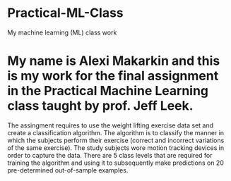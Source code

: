 # Practical-ML-Class
My machine learning (ML) class work

# My name is Alexi Makarkin and this is my work for the final assignment in the Practical Machine Learning class taught by prof. Jeff Leek.

The assingment requires to use the weight lifting exercise data set and create a classification algorithm. The algorithm is to classify the manner in which the subjects perform their exercise (correct and incorrect variations of the same exercise). The study subjects wore motion tracking devices in order to capture the data. There are 5 class levels that are required for training the algorithm and using it to subsequently make predictions on 20 pre-determined out-of-sample examples.
